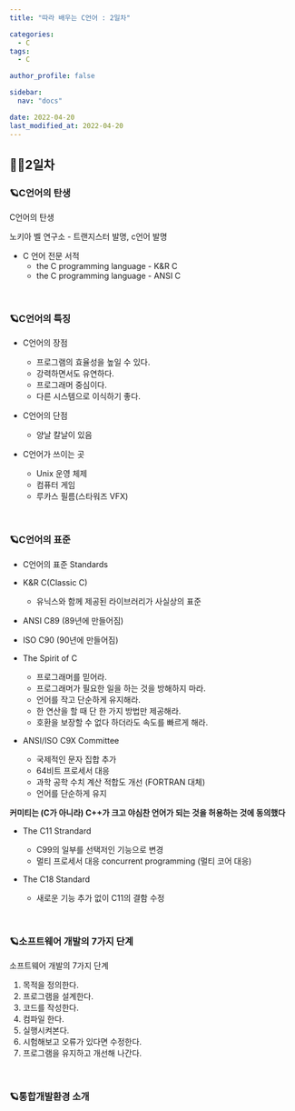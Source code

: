 ```yaml
---
title: "따라 배우는 C언어 : 2일차"

categories:
  - C
tags:
  - C

author_profile: false

sidebar:
  nav: "docs"

date: 2022-04-20
last_modified_at: 2022-04-20
---
```


## 🙇‍♀️2일차


### 🪐C언어의 탄생

C언어의 탄생

노키아 벨 연구소 - 트랜지스터 발명, c언어 발명

* C 언어 전문 서적
    - the C programming language - K&R C
    - the C programming language - ANSI C

<br>

### 🪐C언어의 특징

* C언어의 장점
    - 프로그램의 효율성을 높일 수 있다.
    - 강력하면서도 유연하다.
    - 프로그래머 중심이다.
    - 다른 시스템으로 이식하기 좋다.

* C언어의 단점
    - 양날 칼날이 있음

* C언어가 쓰이는 곳
    - Unix 운영 체제
    - 컴퓨터 게임
    - 루카스 필름(스타워즈 VFX)

<br>

### 🪐C언어의 표준

* C언어의 표준 Standards

* K&R C(Classic C)
    - 유닉스와 함께 제공된 라이브러리가 사실상의 표준

* ANSI C89 (89년에 만들어짐)
* ISO C90 (90년에 만들어짐)

* The Spirit of C
    - 프로그래머를 믿어라.
    - 프로그래머가 필요한 일을 하는 것을 방해하지 마라.
    - 언어를 작고 단순하게 유지해라.
    - 한 연산을 할 때 단 한 가지 방법만 제공해라.
    - 호환을 보장할 수 없다 하더라도 속도를 빠르게 해라.

* ANSI/ISO C9X Committee
    - 국제적인 문자 집합 추가
    - 64비트 프로세서 대응
    - 과학 공학 수치 계산 적합도 개선 (FORTRAN 대체)
    - 언어를 단순하게 유지

**커미티는 (C가 아니라) C++가 크고 야심찬 언어가 되는 것을 허용하는 것에 동의했다**

* The C11 Strandard
    - C99의 일부를 선택저인 기능으로 변경
    - 멀티 프로세서 대응 concurrent programming (멀티 코어 대응)

* The C18 Standard
    - 새로운 기능 추가 없이 C11의 결함 수정

<br>

### 🪐소프트웨어 개발의 7가지 단계

소프트웨어 개발의 7가지 단계

1. 목적을 정의한다.
2. 프로그램을 설계한다.
3. 코드를 작성한다.
4. 컴파일 한다.
5. 실행시켜본다.
6. 시험해보고 오류가 있다면 수정한다.
7. 프로그램을 유지하고 개선해 나간다.

<br>

### 🪐통합개발환경 소개